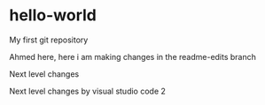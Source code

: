 # hello-world
My first git repository


Ahmed here, here i am making changes in the readme-edits branch

Next level changes

Next level changes by visual studio code 2